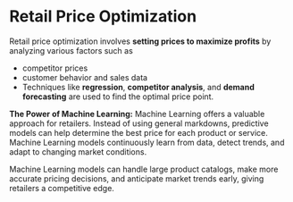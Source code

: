 # Retail Price Optimization

Retail price optimization involves **setting prices to maximize profits** by analyzing various factors such as 
* competitor prices
* customer behavior and sales data
* Techniques like **regression**, **competitor analysis**, and **demand forecasting** are used to find the optimal price point.

**The Power of Machine Learning:** Machine Learning offers a 
valuable approach for retailers. Instead of using general markdowns, predictive models can help determine the best price for each product or service. Machine Learning models continuously learn from data, detect trends, and adapt to changing market conditions.

Machine Learning models can handle large product catalogs, make more accurate pricing decisions, and anticipate market trends early, giving retailers a competitive edge.
